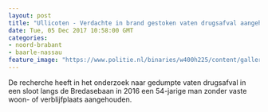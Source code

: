 ```yaml
---
layout: post
title: "Ullicoten - Verdachte in brand gestoken vaten drugsafval aangehouden"
date: Tue, 05 Dec 2017 10:58:00 GMT
categories: 
- noord-brabant 
- baarle-nassau 
feature_image: "https://www.politie.nl/binaries/w400h225/content/gallery/politie/stockfotos/drugs/opslag-ton-chemisch-afval.jpg"
---
```


De recherche heeft in het onderzoek naar gedumpte vaten drugsafval in een sloot langs de Bredasebaan in 2016 een 54-jarige man zonder vaste woon- of verblijfplaats aangehouden.
